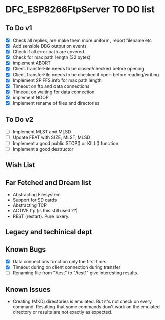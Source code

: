 # DFC_ESP8266FtpServer TO DO list


To Do v1
------
- [X] Check all replies, are make them more uniform, report filename etc
- [X] Add sensible DBG output on events
- [X] Check if all error path are covered.
- [X] Check for max path length (32 bytes)
- [X] implement ABORT
- [X] Client.TransferFile needs to be closed/checked before opening
- [X] Client.TransferFile needs to be checked if open before reading/writing
- [X] Implement SPIFFS.info for max path length
- [X] Timeout on ftp and data connections
- [X] Timeout on waiting for data connection
- [X] implement NOOP
- [X] Implement rename of files and directories

To Do v2
------
- [ ] Implement MLST and MLSD
- [ ] Update FEAT with SIZE, MLST, MLSD
- [ ] Implement a good public STOP() or KILL() function
- [ ] Implement a good destructor

Wish List
------

Far Fetched and Dream list
------
- Abstracting Filesystem
- Support for SD cards
- Abstracting TCP
- ACTIVE ftp (is this still used ??)
- REST (restart). Pure luxery.

Legacy and techinical dept
------

Known Bugs
------
- [X] Data connections function only the first time.
- [X] Timeout during on client connection during transfer
- [ ] Renaming file from "/test" to "/test1" give interesting results.

Known Issues
------
- Creating (MKD) directories is emulated. But it's not check on every command.
  Resulting that some commands don't work on the emulated directory or results are not
  exactly as expected.